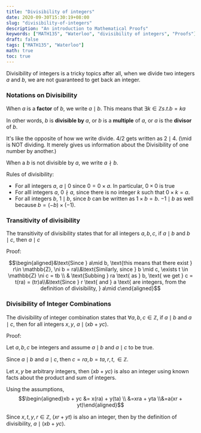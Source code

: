 ```yaml
---
title: "Divisibility of integers"
date: 2020-09-30T15:30:19+08:00
slug: "divisibility-of-integers"
description: "An introduction to Mathematical Proofs"
keywords: ["MATH135", "Waterloo", "divisibility of integers", "Proofs"]
draft: false
tags: ["MATH135", "Waterloo"]
math: true
toc: true
---
```


Divisibility of integers is a tricky topics after all, when we divide two integers $a$ and $b$, we are not guaranteed to get back an integer.

### Notations on Divisibility

When $a$ is a **factor** of $b$, we write $a \mid b$. This means that $\exists k \in \mathbb{Z} s.t. b = ka$

In other words, $b$ is **divisible by** $a$, or $b$ is a **multiple** of $a$, or $a$ is the **divisor** of $b$.

It's like the opposite of how we write divide. $4/2$ gets written as $2\mid4$. (\mid is NOT dividing. It merely gives us information about the Divisibility of one number by another.)

When a $b$ is not divisible by $a$, we write $a \nmid b$.

Rules of divisibility:

- For all integers $a$, $a \mid 0$ since $0 = 0 \times a$. In particular, $0 \times 0$ is true
- For alll integers $a$, $0 \nmid a$, since there is no integer $k$ such that $0 \times k = a$.
- For all integers $b$, $1 \mid b$, since $b$ can be written as $1 \times b = b$. $-1 \mid b$ as well because $b = (-b) \times (-1)$.

### Transitivity of divisibility

The transitivity of divisibility states that for all integers $a, b, c$, if $a\mid b$ and $b\mid c$, then $a\mid c$

Proof:

$$\begin{aligned}&\text{Since } a\mid b, \text{this means that there exist } r\in \mathbb{Z}, \ni b = ra\\&\text{Similarly, since } b \mid c, \exists t \in \mathbb{Z} \ni c = tb \\ & \text{Subbing } ra \text{ as } b, \text{ we get } c = t(ra) = (tr)a\\&\text{Since } r \text{ and } a \text{ are integers, from the definition of divisibility, } a\mid c\end{aligned}$$

### Divisibility of Integer Combinations

The divisibility of integer combination states that $\forall a, b, c \in \mathbb{Z}$, if $a\mid b$ and $a \mid c$, then for all integers $x, y$, $a \mid (xb + yc)$.

Proof:

Let $a, b, c$ be integers and assume $a\mid b$ and $a \mid c$ to be true.

Since $a\mid b$ and $a \mid c$, then $c = ra, b = ta, r,t, \in \mathbb{Z}$.

Let $x, y$ be arbitrary integers, then $(xb + yc)$ is also an integer using known facts about the product and sum of integers.

Using the assumptions,
$$\begin{aligned}xb + yc &= x(ra) + y(ta) \\ &=xra + yta \\&=a(xr + yt)\end{aligned}$$

Since $x, t, y, r \in \mathbb{Z}$, $(xr + yt)$ is also an integer, then by the definition of divisibility, $a \mid (xb + yc)$.
